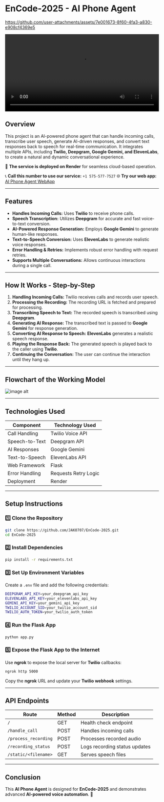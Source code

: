 # EnCode-2025 - AI Phone Agent

https://github.com/user-attachments/assets/7e001673-8f60-4fa3-a830-e908cf4369e5

<video width="100%" controls>
  <source src="https://github.com/YOUR_GITHUB_USERNAME/EnCode-2025/blob/main/tutorial.mp4" type="video/mp4">
  Your browser does not support the video tag.
</video>

## Overview
This project is an AI-powered phone agent that can handle incoming calls, transcribe user speech, generate AI-driven responses, and convert text responses back to speech for real-time communication. It integrates multiple APIs, including **Twilio, Deepgram, Google Gemini, and ElevenLabs**, to create a natural and dynamic conversational experience.

🚀 **The service is deployed on Render** for seamless cloud-based operation.

📞 **Call this number to use our service:** `‪+1 575-577-7527‬`
🌐 **Try our web app:** [AI Phone Agent WebApp](https://team-hello-encode-2025.streamlit.app/)

---

## Features
- **Handles Incoming Calls:** Uses **Twilio** to receive phone calls.
- **Speech Transcription:** Utilizes **Deepgram** for accurate and fast voice-to-text conversion.
- **AI-Powered Response Generation:** Employs **Google Gemini** to generate human-like responses.
- **Text-to-Speech Conversion:** Uses **ElevenLabs** to generate realistic voice responses.
- **Error Handling & Retries:** Implements robust error handling with request retries.
- **Supports Multiple Conversations:** Allows continuous interactions during a single call.

---

## How It Works - Step-by-Step
1. **Handling Incoming Calls:** Twilio receives calls and records user speech.
2. **Processing the Recording:** The recording URL is fetched and prepared for processing.
3. **Transcribing Speech to Text:** The recorded speech is transcribed using **Deepgram**.
4. **Generating AI Response:** The transcribed text is passed to **Google Gemini** for response generation.
5. **Converting AI Response to Speech:** **ElevenLabs** generates a realistic speech response.
6. **Playing the Response Back:** The generated speech is played back to the caller using **Twilio**.
7. **Continuing the Conversation:** The user can continue the interaction until they hang up.

---

## Flowchart of the Working Model
![image alt](https://github.com/JAK0707/EnCode-2025/blob/01ee1a77421e9fec785ce947cd245872e43de222/flowchart.png)

---

## Technologies Used

| Component          | Technology Used        |
|--------------------|-----------------------|
| Call Handling     | Twilio Voice API       |
| Speech-to-Text    | Deepgram API          |
| AI Responses      | Google Gemini         |
| Text-to-Speech    | ElevenLabs API        |
| Web Framework     | Flask                 |
| Error Handling    | Requests Retry Logic  |
| Deployment        | Render                |

---

## Setup Instructions

### 1️⃣ Clone the Repository
```sh
git clone https://github.com/JAK0707/EnCode-2025.git
cd EnCode-2025
```

### 2️⃣ Install Dependencies
```sh
pip install -r requirements.txt
```

### 3️⃣ Set Up Environment Variables
Create a `.env` file and add the following credentials:
```sh
DEEPGRAM_API_KEY=your_deepgram_api_key
ELEVENLABS_API_KEY=your_elevenlabs_api_key
GEMINI_API_KEY=your_gemini_api_key
TWILIO_ACCOUNT_SID=your_twilio_account_sid
TWILIO_AUTH_TOKEN=your_twilio_auth_token
```

### 4️⃣ Run the Flask App
```sh
python app.py
```

### 5️⃣ Expose the Flask App to the Internet
Use **ngrok** to expose the local server for **Twilio** callbacks:
```sh
ngrok http 5000
```
Copy the **ngrok** URL and update your **Twilio webhook** settings.

---

## API Endpoints

| Route                 | Method | Description                  |
|----------------------|--------|------------------------------|
| `/`                 | GET    | Health check endpoint        |
| `/handle_call`      | POST   | Handles incoming calls       |
| `/process_recording`| POST   | Processes recorded audio     |
| `/recording_status` | POST   | Logs recording status updates |
| `/static/<filename>`| GET    | Serves speech files          |


---

## Conclusion
This **AI Phone Agent** is designed for **EnCode-2025** and demonstrates advanced **AI-powered voice automation**. 🚀

